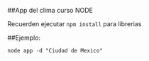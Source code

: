 ##App del clima curso NODE

Recuerden ejecutar ```npm install``` para librerias

##Ejemplo: 
```
node app -d "Ciudad de Mexico"
```